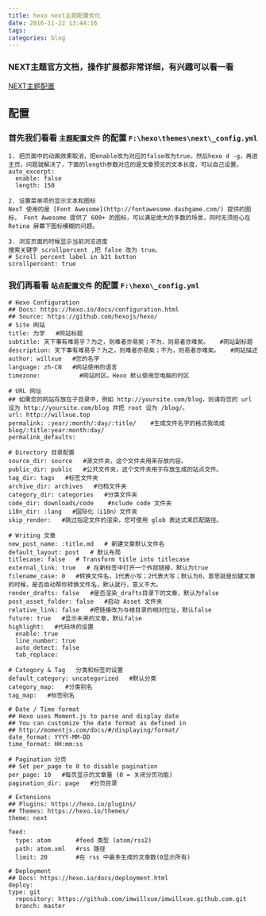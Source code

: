 ```yaml
---
title: hexo next主题配置优化
date: 2016-11-22 13:44:16
tags:
categories: blog
---
```

### NEXT主题官方文档，操作扩展都非常详细，有兴趣可以看一看 
[NEXT主题配置](http://theme-next.iissnan.com/theme-settings.html)   
<h2 id="配置"><a name="t4"></a>配置</h2>

### 首先我们看看 `主题配置文件` 的配置 `F:\hexo\themes\next\_config.yml`
```
1. 把页面中的动画效果取消，把enable改为对应的false改为true，然后hexo d -g，再进主页，问题就解决了，下面的length参数对应的是文章预览的文本长度，可以自己设置。
auto_excerpt:
  enable: false
  length: 150

2. 设置菜单项的显示文本和图标
NexT 使用的是 [Font Awesome](http://fontawesome.dashgame.com/) 提供的图标， Font Awesome 提供了 600+ 的图标，可以满足绝大的多数的场景，同时无须担心在 Retina 屏幕下图标模糊的问题。

3. 浏览页面的时候显示当前浏览进度
搜索关键字 scrollpercent ,把 false 改为 true。
# Scroll percent label in b2t button
scrollpercent: true
```

### 我们再看看 `站点配置文件` 的配置 `F:\hexo\_config.yml`
<pre class="prettyprint" name="code"><code class="hljs avrasm has-numbering"><span class="hljs-preprocessor"># Hexo Configuration</span>
<span class="hljs-preprocessor">## Docs: https://hexo.io/docs/configuration.html</span>
<span class="hljs-preprocessor">## Source: https://github.com/hexojs/hexo/</span>
<span class="hljs-preprocessor"># Site 网站</span>
<span class="hljs-label">title:</span> 为学   <span class="hljs-preprocessor">#网站标题</span>
<span class="hljs-label">subtitle:</span> 天下事有难易乎？为之，则难者亦易矣；不为，则易者亦难矣。   <span class="hljs-preprocessor">#网站副标题</span>
<span class="hljs-label">description:</span> 天下事有难易乎？为之，则难者亦易矣；不为，则易者亦难矣。   <span class="hljs-preprocessor">#网站描述</span>
<span class="hljs-label">author:</span> willxue   <span class="hljs-preprocessor">#您的名字</span>
<span class="hljs-label">language:</span> <span class="hljs-built_in">zh</span>-CN   <span class="hljs-preprocessor">#网站使用的语言</span>
<span class="hljs-label">timezone:</span>           <span class="hljs-preprocessor">#网站时区。Hexo 默认使用您电脑的时区</span>

<span class="hljs-preprocessor"># URL 网址</span>
<span class="hljs-preprocessor">## 如果您的网站存放在子目录中，例如 http://yoursite.com/blog，则请将您的 url 设为 http://yoursite.com/blog 并把 root 设为 /blog/。</span>
<span class="hljs-label">url:</span> http://willxue<span class="hljs-preprocessor">.top</span>
<span class="hljs-label">permalink:</span> :year/:month/:day/:title/    <span class="hljs-preprocessor">#生成文件名字的格式我改成blog/:title:year:month:day/</span>
<span class="hljs-label">permalink_defaults:</span>

<span class="hljs-preprocessor"># Directory 目录配置</span>
<span class="hljs-label">source_dir:</span> source   <span class="hljs-preprocessor">#源文件夹，这个文件夹用来存放内容。</span>
<span class="hljs-label">public_dir:</span> public   <span class="hljs-preprocessor">#公共文件夹，这个文件夹用于存放生成的站点文件。</span>
<span class="hljs-label">tag_dir:</span> tags   <span class="hljs-preprocessor">#标签文件夹</span>
<span class="hljs-label">archive_dir:</span> archives   <span class="hljs-preprocessor">#归档文件夹</span>
<span class="hljs-label">category_dir:</span> categories   <span class="hljs-preprocessor">#分类文件夹</span>
<span class="hljs-label">code_dir:</span> downloads/code    <span class="hljs-preprocessor">#nclude code 文件夹</span>
<span class="hljs-label">i18n_dir:</span> :lang   <span class="hljs-preprocessor">#国际化（i18n）文件夹</span>
<span class="hljs-label">skip_render:</span>   <span class="hljs-preprocessor">#跳过指定文件的渲染，您可使用 glob 表达式来匹配路径。</span>

<span class="hljs-preprocessor"># Writing 文章</span>
<span class="hljs-label">new_post_name:</span> :title<span class="hljs-preprocessor">.md</span>   <span class="hljs-preprocessor"># 新建文章默认文件名</span>
<span class="hljs-label">default_layout:</span> post   <span class="hljs-preprocessor"># 默认布局</span>
<span class="hljs-label">titlecase:</span> false   <span class="hljs-preprocessor"># Transform title into titlecase</span>
<span class="hljs-label">external_link:</span> true   <span class="hljs-preprocessor"># 在新标签中打开一个外部链接，默认为true</span>
<span class="hljs-label">filename_case:</span> <span class="hljs-number">0</span>   <span class="hljs-preprocessor">#转换文件名，1代表小写；2代表大写；默认为0，意思就是创建文章的时候，是否自动帮你转换文件名，默认就行，意义不大。</span>
<span class="hljs-label">render_drafts:</span> false   <span class="hljs-preprocessor">#是否渲染_drafts目录下的文章，默认为false</span>
<span class="hljs-label">post_asset_folder:</span> false   <span class="hljs-preprocessor">#启动 Asset 文件夹</span>
<span class="hljs-label">relative_link:</span> false   <span class="hljs-preprocessor">#把链接改为与根目录的相对位址，默认false</span>
<span class="hljs-label">future:</span> true   <span class="hljs-preprocessor">#显示未来的文章，默认false</span>
<span class="hljs-label">highlight:</span>   <span class="hljs-preprocessor">#代码块的设置 </span>
  enable: true
  line_number: true
  auto_detect: false
  tab_replace:

<span class="hljs-preprocessor"># Category &amp; Tag   分类和标签的设置</span>
<span class="hljs-label">default_category:</span> uncategorized   <span class="hljs-preprocessor">#默认分类</span>
<span class="hljs-label">category_map:</span>   <span class="hljs-preprocessor">#分类别名</span>
<span class="hljs-label">tag_map:</span>   <span class="hljs-preprocessor">#标签别名</span>

<span class="hljs-preprocessor"># Date / Time format</span>
<span class="hljs-preprocessor">## Hexo uses Moment.js to parse and display date</span>
<span class="hljs-preprocessor">## You can customize the date format as defined in</span>
<span class="hljs-preprocessor">## http://momentjs.com/docs/#/displaying/format/</span>
<span class="hljs-label">date_format:</span> YYYY-MM-DD
<span class="hljs-label">time_format:</span> HH:mm:ss

<span class="hljs-preprocessor"># Pagination 分页</span>
<span class="hljs-preprocessor">## Set per_page to 0 to disable pagination</span>
<span class="hljs-label">per_page:</span> <span class="hljs-number">10</span>   <span class="hljs-preprocessor">#每页显示的文章量 (0 = 关闭分页功能)</span>
<span class="hljs-label">pagination_dir:</span> page   <span class="hljs-preprocessor">#分页目录</span>

<span class="hljs-preprocessor"># Extensions</span>
<span class="hljs-preprocessor">## Plugins: https://hexo.io/plugins/</span>
<span class="hljs-preprocessor">## Themes: https://hexo.io/themes/</span>
<span class="hljs-label">theme:</span> next

<span class="hljs-label">feed:</span>
  type: atom       <span class="hljs-preprocessor">#feed 类型 (atom/rss2)</span>
  path: atom<span class="hljs-preprocessor">.xml</span>   <span class="hljs-preprocessor">#rss 路径</span>
  limit: <span class="hljs-number">20</span>        <span class="hljs-preprocessor">#在 rss 中最多生成的文章数(0显示所有)</span>

<span class="hljs-preprocessor"># Deployment</span>
<span class="hljs-preprocessor">## Docs: https://hexo.io/docs/deployment.html</span>
<span class="hljs-label">deploy:</span> 
<span class="hljs-label">type:</span> git 
  repository: https://github<span class="hljs-preprocessor">.com</span>/imwillxue/imwillxue<span class="hljs-preprocessor">.github</span><span class="hljs-preprocessor">.com</span><span class="hljs-preprocessor">.git</span> 
  branch: master</code></pre>